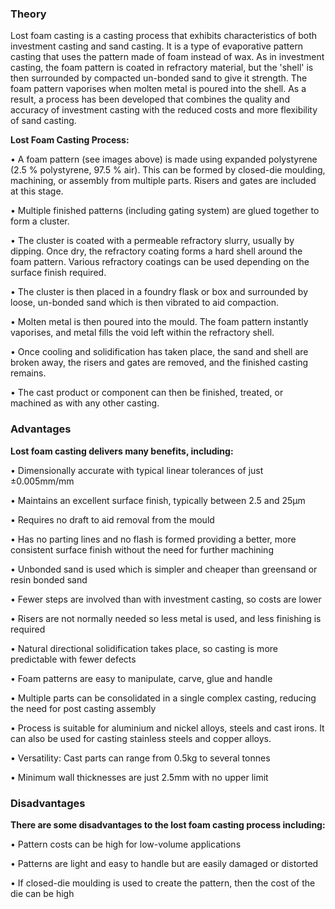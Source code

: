 ### Theory
Lost foam casting is a casting process that exhibits characteristics of both investment casting and sand casting. It is a type of evaporative pattern casting that uses the pattern made of foam instead of wax. As in investment casting, the foam pattern is coated in refractory material, but the 'shell' is then surrounded by compacted un-bonded sand to give it strength. The foam pattern vaporises when molten metal is poured into the shell. As a result, a process has been developed that combines the quality and accuracy of investment casting with the reduced costs and more flexibility of sand casting.

<b>Lost Foam Casting Process:</b>

•	A foam pattern (see images above) is made using expanded polystyrene (2.5 % polystyrene, 97.5 % air). This can be formed by closed-die moulding, machining, or assembly from multiple parts. Risers and gates are included at this stage.

•	Multiple finished patterns (including gating system) are glued together to form a cluster.

•	The cluster is coated with a permeable refractory slurry, usually by dipping. Once dry, the refractory coating forms a hard shell around the foam pattern. Various refractory coatings can be used depending on the surface finish required.

•	The cluster is then placed in a foundry flask or box and surrounded by loose, un-bonded sand which is then vibrated to aid compaction.

•	Molten metal is then poured into the mould. The foam pattern instantly vaporises, and metal fills the void left within the refractory shell.

•	Once cooling and solidification has taken place, the sand and shell are broken away, the risers and gates are removed, and the finished casting remains.

•	The cast product or component can then be finished, treated, or machined as with any other casting.

### Advantages
<b>Lost foam casting delivers many benefits, including:</b>

•	Dimensionally accurate with typical linear tolerances of just ±0.005mm/mm

•	Maintains an excellent surface finish, typically between 2.5 and 25µm

•	Requires no draft to aid removal from the mould

•	Has no parting lines and no flash is formed providing a better, more consistent surface finish without the need for further machining

•	Unbonded sand is used which is simpler and cheaper than greensand or resin bonded sand

•	Fewer steps are involved than with investment casting, so costs are lower

•	Risers are not normally needed so less metal is used, and less finishing is required

•	Natural directional solidification takes place, so casting is more predictable with fewer defects

•	Foam patterns are easy to manipulate, carve, glue and handle

•	Multiple parts can be consolidated in a single complex casting, reducing the need for post casting assembly

•	Process is suitable for aluminium and nickel alloys, steels and cast irons. It can also be used for casting stainless steels and copper alloys.

•	Versatility: Cast parts can range from 0.5kg to several tonnes

•	Minimum wall thicknesses are just 2.5mm with no upper limit

### Disadvantages 
<b>There are some disadvantages to the lost foam casting process including:</b>

•	Pattern costs can be high for low-volume applications

•	Patterns are light and easy to handle but are easily damaged or distorted

•	If closed-die moulding is used to create the pattern, then the cost of the die can be high
